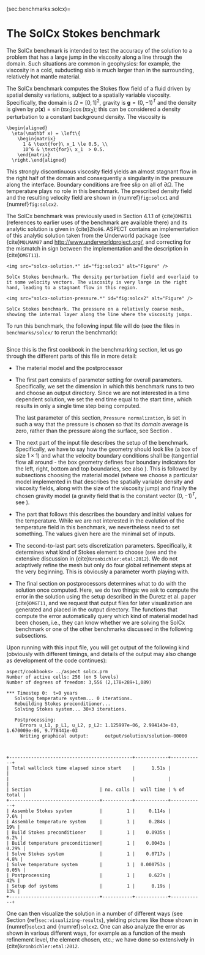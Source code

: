 (sec:benchmarks:solcx)=
# The SolCx Stokes benchmark

The SolCx benchmark is intended to test the accuracy of the solution to a
problem that has a large jump in the viscosity along a line through the
domain. Such situations are common in geophysics: for example, the viscosity
in a cold, subducting slab is much larger than in the surrounding, relatively
hot mantle material.

The SolCx benchmark computes the Stokes flow field of a fluid driven by
spatial density variations, subject to a spatially variable viscosity.
Specifically, the domain is $\Omega=[0,1]^2$, gravity is $\mathbf
g=(0,-1)^T$ and the density is given by
$\rho(\mathbf x)=\sin(\pi x_1)\cos(\pi x_2)$; this can be considered a density
perturbation to a constant background density. The viscosity is
```{math}
\begin{aligned}
  \eta(\mathbf x) = \left\{
    \begin{matrix}
      1 & \text{for}\ x_1 \le 0.5, \\
      10^6 & \text{for}\ x_1  > 0.5.
    \end{matrix}
  \right.\end{aligned}
```
This strongly discontinuous viscosity field yields an
almost stagnant flow in the right half of the domain and consequently a
singularity in the pressure along the interface. Boundary conditions are free
slip on all of $\partial\Omega$. The temperature plays no role in this
benchmark. The prescribed density field and the resulting velocity field are
shown in {numref}`fig:solcx1` and {numref}`fig:solcx2`.

The SolCx benchmark was previously used in Section 4.1.1 of {cite}`DMGT11`
(references to earlier uses of the benchmark are available there) and its
analytic solution is given in {cite}`Zho96`. ASPECT contains an implementation of this
analytic solution taken from the Underworld package (see {cite}`MQLMAM07`
and <http://www.underworldproject.org/>, and correcting for the mismatch in
sign between the implementation and the description in {cite}`DMGT11`).

```{figure-md} fig:solcx1
<img src="solcx-solution.*" id="fig:solcx1" alt="Figure" />

SolCx Stokes benchmark. The density perturbation field and overlaid to it some velocity vectors. The viscosity is very large in the right hand, leading to a stagnant flow in this region.
```
```{figure-md} fig:solcx2
<img src="solcx-solution-pressure.*" id="fig:solcx2" alt="Figure" />

SolCx Stokes benchmark. The pressure on a relatively coarse mesh, showing the internal layer along the line where the viscosity jumps.
```

To run this benchmark, the following input file will do (see the files in
`benchmarks/solcx/` to rerun the benchmark):

```{literalinclude} solcx.prm
```

Since this is the first cookbook in the benchmarking section, let us go
through the different parts of this file in more detail:

-   The material model and the postprocessor

-   The first part consists of parameter setting for overall parameters.
    Specifically, we set the dimension in which this benchmark runs to two and
    choose an output directory. Since we are not interested in a time
    dependent solution, we set the end time equal to the start time, which
    results in only a single time step being computed.

    The last parameter of this section, `Pressure normalization`, is set in
    such a way that the pressure is chosen so that its *domain* average is
    zero, rather than the pressure along the surface, see
    Section [](sec:methods:pressure-norm).

-   The next part of the input file describes the setup of the benchmark.
    Specifically, we have to say how the geometry should look like (a box of
    size $1\times 1$) and what the velocity boundary conditions shall be
    (tangential flow all around - the box geometry defines four boundary
    indicators for the left, right, bottom and top boundaries, see also
    [](parameters:Geometry_20model)). This is followed by
    subsections choosing the material model (where we choose a particular
    model implemented in that describes the spatially variable density and
    viscosity fields, along with the size of the viscosity jump) and finally
    the chosen gravity model (a gravity field that is the constant vector
    $(0,-1)^T$, see [](parameters:Gravity_20model)).

-   The part that follows this describes the boundary and initial values for
    the temperature. While we are not interested in the evolution of the
    temperature field in this benchmark, we nevertheless need to set
    something. The values given here are the minimal set of inputs.

-   The second-to-last part sets discretization parameters. Specifically, it
    determines what kind of Stokes element to choose (see
    [](parameters:Discretization) and the extensive
    discussion in {cite}`kronbichler:etal:2012`). We do not
    adaptively refine the mesh but only do four global refinement steps at the
    very beginning. This is obviously a parameter worth playing with.
-   The final section on postprocessors determines what to do with the
    solution once computed. Here, we do two things: we ask to compute the
    error in the solution using the setup described in the Duretz et
    al.&nbsp;paper {cite}`DMGT11`, and we request that output files for
    later visualization are generated and placed in the output directory. The
    functions that compute the error automatically query which kind of
    material model had been chosen, i.e., they can know whether we are solving
    the SolCx benchmark or one of the other benchmarks discussed in the
    following subsections.

Upon running with this input file, you will get output of the following kind
(obviously with different timings, and details of the output may also change
as development of the code continues):

``` ksh
aspect/cookbooks> ../aspect solcx.prm
Number of active cells: 256 (on 5 levels)
Number of degrees of freedom: 3,556 (2,178+289+1,089)

*** Timestep 0:  t=0 years
   Solving temperature system... 0 iterations.
   Rebuilding Stokes preconditioner...
   Solving Stokes system... 30+3 iterations.

   Postprocessing:
     Errors u_L1, p_L1, u_L2, p_L2: 1.125997e-06, 2.994143e-03, 1.670009e-06, 9.778441e-03
     Writing graphical output:      output/solution/solution-00000



+---------------------------------------------+------------+------------+
| Total wallclock time elapsed since start    |      1.51s |            |
|                                             |            |            |
| Section                         | no. calls |  wall time | % of total |
+---------------------------------+-----------+------------+------------+
| Assemble Stokes system          |         1 |     0.114s |       7.6% |
| Assemble temperature system     |         1 |     0.284s |        19% |
| Build Stokes preconditioner     |         1 |    0.0935s |       6.2% |
| Build temperature preconditioner|         1 |    0.0043s |      0.29% |
| Solve Stokes system             |         1 |    0.0717s |       4.8% |
| Solve temperature system        |         1 |  0.000753s |      0.05% |
| Postprocessing                  |         1 |     0.627s |        42% |
| Setup dof systems               |         1 |      0.19s |        13% |
+---------------------------------+-----------+------------+------------+
```

One can then visualize the solution in a number of different ways (see
Section {ref}`sec:visualizing-results`), yielding pictures like those shown in
{numref}`solcx1` and {numref}`solcx2`. One can also analyze the error
as shown in various different ways, for example as a function of the
mesh refinement level, the element chosen, etc.; we have done so
extensively in {cite}`kronbichler:etal:2012`.
